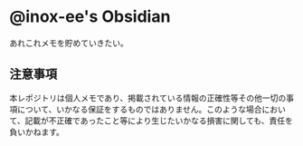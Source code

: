 # @inox-ee's Obsidian
あれこれメモを貯めていきたい。

## 注意事項

本レポジトリは個人メモであり、掲載されている情報の正確性等その他一切の事項について、いかなる保証をするものではありません。このような場合において、記載が不正確であったこと等により生じたいかなる損害に関しても、責任を負いかねます。
